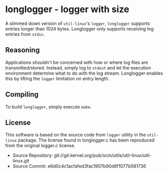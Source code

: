 # longlogger - logger with size

A slimmed down version of `util-linux`'s `logger`, `longlogger` supports entries longer than 1024 bytes. Longlogger only supports receiving log entries from `stdin`.

## Reasoning

Applications shouldn't be concerned with how or where log files are transmitted/stored. Instead, simply log to `stdout` and let the execution environment determine what to do with the log stream. Longlogger enables this by lifting the `logger` limitation on entry length.

## Compiling

To build `longlogger`, simply execute `make`.

## License

This software is based on the source code from `logger` utility in the `util-linux` package. The license found in longlogger.c has been reproduced from the original logger.c license.

  + Source Repository: git://git.kernel.org/pub/scm/utils/util-linux/util-linux.git
  + Source Commit: e6d0c4c1acfafed3fac1907b90d6f1077b581736
